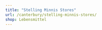 ```yaml
---
title: "Stelling Minnis Stores"
url: /canterbury/stelling-minnis-stores/
shop: Lebensmittel
---
```

